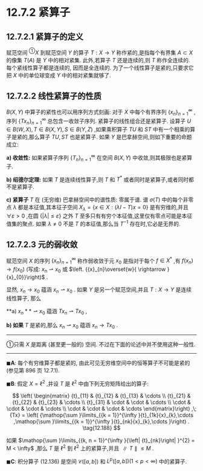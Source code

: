 # 12.7.2 紧算子

## 12.7.2.1 紧算子的定义

赋范空间 ${}^{\text{①}}X$ 到赋范空间 $Y$ 的算子 $T : X \rightarrow  Y$ 称作紧的,是指每个有界集 $A \subset  X$ 的像集 $T\left( A\right)$ 是 $Y$ 中的相对紧集. 此外,若算子 $T$ 还是连续的,则 $T$ 称作全连续的. 每个紧线性算子都是连续的, 因而是全连续的. 为了一个线性算子是紧的,只要求它把 $X$ 中的单位球变成 $Y$ 中的相对紧集就够了.

## 12.7.2.2 线性紧算子的性质

$B\left( {X, Y}\right)$ 中算子的紧性也可以用序列方式刻画: 对于 $X$ 中每个有界序列 ${\left\{  {x}_{n}\right\}  }_{n = 1}^{\infty }$ ,序列 ${\left\{  T{x}_{n}\right\}  }_{n = 1}^{\infty }$ 总包含一收敛子序列. 紧算子的线性组合还是紧算子. 设算子 $U \in  B\left( {W, X}\right) , T \in  B\left( {X, Y}\right) , S \in  B\left( {Y, Z}\right)$ ,如果乘积算子 ${TU}$ 和 ${ST}$ 中有一个相乘的算子是紧的,那么算子 ${TU},{ST}$ 也是紧算子. 如果 $Y$ 是巴拿赫空间,则如下重要的命题成立:

**a) 收敛性:** 如果紧算子序列 ${\left\{  {T}_{n}\right\}  }_{n = 1}^{\infty }$ 在空间 $B\left( {X, Y}\right)$ 中收敛,则其极限也是紧算子.

**b) 绍德尔定理:** 如果 $T$ 是连续线性算子,则 $T$ 和 ${T}^{ * }$ 或者同时是紧算子,或者同时都不是紧算子.

**c) 紧算子** $T$ 在 (无穷维) 巴拿赫空间中的谱性质: 零属于谱. 谱 $\sigma \left( T\right)$ 中的每个非零点 $\lambda$ 都是本征值,其本征子空间 ${X}_{\lambda } = \{ x \in  X : \left( {{\lambda I} - T}\right) x = 0\}$ 是有穷维的,并且 $\forall \varepsilon  > 0$ ,在圆 $\{ \left| \lambda \right|  \leq  \varepsilon \}$ 之外 $T$ 至多只有有穷个本征值,这里仅有零点可能是本征值集的聚点. 如果 $\lambda  \neq  0$ 不是 $T$ 的本征值,那么当 ${T}^{-1}$ 存在时,它必是无界的.

## 12.7.2.3 元的弱收敛

赋范空间 $X$ 的序列 ${\left\{  {x}_{n}\right\}  }_{n = 1}^{\infty }$ 称作弱收敛于元 ${x}_{0}$ 是指对于每个 $f \in  {X}^{ * }$ ,有 $f\left( {x}_{n}\right)  \rightarrow  f\left( {x}_{0}\right)$ (写成: ${x}_{n} \rightharpoonup  {x}_{0}$ 或 $\left. {{x}_{n}\overset{w}{ \rightarrow  }{x}_{0}}\right)$ .

显然, ${x}_{n} \rightarrow  {x}_{0}$ 蕴涵 ${x}_{n} \rightharpoonup  {x}_{0}$ . 如果 $Y$ 是另一个赋范空间,并且 $T : X \rightarrow  Y$ 是连续线性算子, 那么

**a) ${x}_{n}** \rightharpoonup  {x}_{0}$ 蕴涵 $T{x}_{n} \rightharpoonup  T{x}_{0}$ ,

**b) 如果** $T$ 是紧的,那么 ${x}_{n} \rightharpoonup  {x}_{0}$ 蕴涵 ${x}_{n} \rightarrow  T{x}_{0}$ .

---

①只需 $X$ 是距离 (甚至更一般的) 空间. 不过在下面的论述中并不使用这种一般性.

---

$\blacksquare \mathbf{A}$: 每个有穷维算子都是紧的, 由此可见无穷维空间中的恒等算子不可能是紧的 (参见第 896 页 12.7.1).

$\blacksquare \mathbf{B}$: 假定 $X = {\ell }^{2}$ ,并设 $T$ 是 ${\ell }^{2}$ 中由下列无穷矩阵给出的算子:

$$
\left( \begin{matrix} {t}_{11} & {t}_{12} & {t}_{13} & \cdots \\  {t}_{21} & {t}_{22} & {t}_{23} & \cdots \\  {t}_{31} &  \cdot  &  \cdot  & \cdots \\   \cdot  &  \cdot  &  \cdot  & \cdots \\   \cdot  &  \cdot  &  \cdot  & \cdots  \end{matrix}\right) ,\;{Tx} = \left( {\mathop{\sum }\limits_{{k = 1}}^{\infty }{t}_{1k}{x}_{k},\cdots ,\mathop{\sum }\limits_{{k = 1}}^{\infty }{t}_{nk}{x}_{k},\cdots }\right) . \tag{12.188}
$$

如果 $\mathop{\sum }\limits_{{k, n = 1}}^{\infty }{\left| {t}_{nk}\right| }^{2} = M < \infty$ ,那么 $T$ 是 ${\ell }^{2}$ 到 ${\ell }^{2}$ 上的紧算子,并且 $\parallel T\parallel  \leq  M$ .

$\blacksquare \mathbf{C}$: 积分算子 (12.136) 是空间 $\mathcal{C}\left( \left\lbrack  {a, b}\right\rbrack  \right)$ 和 ${L}^{p}\left( \left\lbrack  {a, b}\right\rbrack  \right) \left( {1 < p < \infty }\right)$ 中的紧算子.
